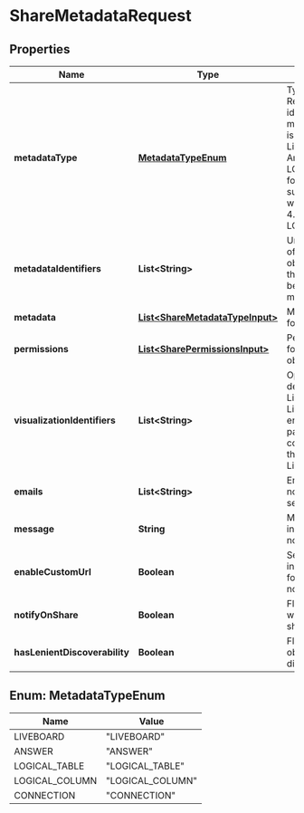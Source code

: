 

# ShareMetadataRequest


## Properties

| Name | Type | Description | Notes |
|------------ | ------------- | ------------- | -------------|
|**metadataType** | [**MetadataTypeEnum**](#MetadataTypeEnum) | Type of metadata. Required if identifier in metadata_identifies is a name. 1. Liveboard 2. Answers 3. LOGICAL_TABLE for any data object such as table, worksheet or view. 4. LOGICAL_COLUMN |  [optional] |
|**metadataIdentifiers** | **List&lt;String&gt;** | Unique ID or name of metadata objects. Note: All the names should belong to same metadata_type |  [optional] |
|**metadata** | [**List&lt;ShareMetadataTypeInput&gt;**](ShareMetadataTypeInput.md) | Metadata details for sharing objects. |  [optional] |
|**permissions** | [**List&lt;SharePermissionsInput&gt;**](SharePermissionsInput.md) | Permission details for sharing the objects. |  |
|**visualizationIdentifiers** | **List&lt;String&gt;** | Options to specify details of Liveboard. First Liveboard encountered in payload is considered to be the corresponding Liveboard. |  [optional] |
|**emails** | **List&lt;String&gt;** | Email IDs to which notifications will be sent. |  [optional] |
|**message** | **String** | Message to be included in notification. |  |
|**enableCustomUrl** | **Boolean** | Sends object URLs in the customized format in email notifications. |  [optional] |
|**notifyOnShare** | **Boolean** | Flag to notify user when any object is shared. |  [optional] |
|**hasLenientDiscoverability** | **Boolean** | Flag to make the object discoverable. |  [optional] |



## Enum: MetadataTypeEnum

| Name | Value |
|---- | -----|
| LIVEBOARD | &quot;LIVEBOARD&quot; |
| ANSWER | &quot;ANSWER&quot; |
| LOGICAL_TABLE | &quot;LOGICAL_TABLE&quot; |
| LOGICAL_COLUMN | &quot;LOGICAL_COLUMN&quot; |
| CONNECTION | &quot;CONNECTION&quot; |



